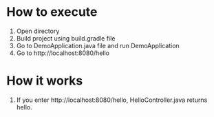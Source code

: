 # How to execute
1. Open directory
2. Build project using build.gradle file
3. Go to DemoApplication.java file and run DemoApplication
4. Go to http://localhost:8080/hello

# How it works
1. If you enter http://localhost:8080/hello, HelloController.java returns hello.
